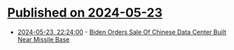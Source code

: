 # [Published on 2024-05-23](index.md)

* [2024-05-23, 22:24:00](https://soylentnews.org/article.pl?sid=24/05/23/0140246&from=rss) - [Biden Orders Sale Of Chinese Data Center Built Near Missile Base ](https://soylentnews.org/article.pl?sid=24/05/23/0140246&from=rss)
